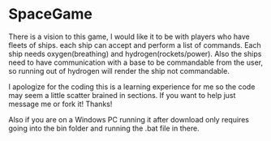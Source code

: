 # SpaceGame
There is a vision to this game, I would like it to be with players who have fleets of ships. each ship can accept and perform a list of commands. Each ship needs oxygen(breathing) and hydrogen(rockets/power). Also the ships need to have communication with a base to be commandable from the user, so running out of hydrogen will render the ship not commandable.

I apologize for the coding this is a learning experience for me so the code may seem a little scatter brained in sections. If you want to help just message me or fork it! Thanks!

Also if you are on a Windows PC running it after download only requires going into the bin folder and running the .bat file in there.
